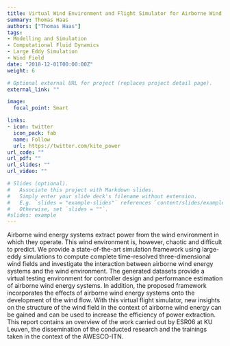 ```yaml
---
title: Virtual Wind Environment and Flight Simulator for Airborne Wind Energy Systems
summary: Thomas Haas
authors: ["Thomas Haas"]
tags:
- Modelling and Simulation
- Computational Fluid Dynamics
- Large Eddy Simulation
- Wind Field
date: "2018-12-01T00:00:00Z"
weight: 6

# Optional external URL for project (replaces project detail page).
external_link: ""

image:
  focal_point: Smart

links:
- icon: twitter
  icon_pack: fab
  name: Follow
  url: https://twitter.com/kite_power
url_code: ""
url_pdf: ""
url_slides: ""
url_video: ""

# Slides (optional).
#   Associate this project with Markdown slides.
#   Simply enter your slide deck's filename without extension.
#   E.g. `slides = "example-slides"` references `content/slides/example-slides.md`.
#   Otherwise, set `slides = ""`.
#slides: example
---
```


Airborne wind energy systems extract power from the wind environment in which they operate.
This wind environment is, however, chaotic and difficult to predict. We provide a state-of-the-art
simulation framework using large-eddy simulations to compute complete time-resolved three-dimensional
wind fields and investigate the interaction between airborne wind energy systems and
the wind environment. The generated datasets provide a virtual testing environment for controller
design and performance estimation of airborne wind energy systems. In addition, the proposed
framework incorporates the effects of airborne wind energy systems onto the development of the
wind flow. With this virtual flight simulator, new insights on the structure of the wind field in the
context of airborne wind energy can be gained and can be used to increase the efficiency of power
extraction. This report contains an overview of the work carried out by ESR06 at KU Leuven, the
dissemination of the conducted research and the trainings taken in the context of the AWESCO-ITN.
